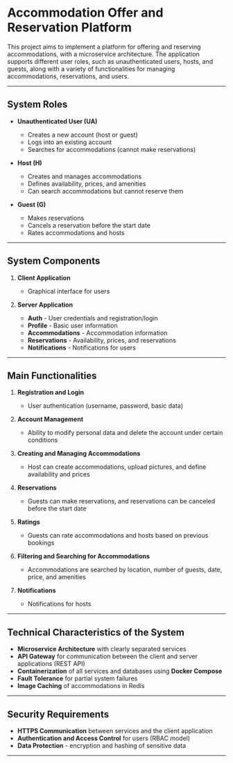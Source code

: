 # Accommodation Offer and Reservation Platform

This project aims to implement a platform for offering and reserving accommodations, with a microservice architecture. The application supports different user roles, such as unauthenticated users, hosts, and guests, along with a variety of functionalities for managing accommodations, reservations, and users.

---

## **System Roles**

- **Unauthenticated User (UA)**  
  - Creates a new account (host or guest)
  - Logs into an existing account
  - Searches for accommodations (cannot make reservations)

- **Host (H)**  
  - Creates and manages accommodations
  - Defines availability, prices, and amenities
  - Can search accommodations but cannot reserve them

- **Guest (G)**  
  - Makes reservations
  - Cancels a reservation before the start date
  - Rates accommodations and hosts

---

## **System Components**

1. **Client Application**  
   - Graphical interface for users

2. **Server Application**  
   - **Auth** - User credentials and registration/login
   - **Profile** - Basic user information
   - **Accommodations** - Accommodation information
   - **Reservations** - Availability, prices, and reservations
   - **Notifications** - Notifications for users

---

## **Main Functionalities**

1. **Registration and Login**  
   - User authentication (username, password, basic data)

2. **Account Management**  
   - Ability to modify personal data and delete the account under certain conditions

3. **Creating and Managing Accommodations**  
   - Host can create accommodations, upload pictures, and define availability and prices

4. **Reservations**  
   - Guests can make reservations, and reservations can be canceled before the start date

5. **Ratings**  
   - Guests can rate accommodations and hosts based on previous bookings

6. **Filtering and Searching for Accommodations**  
   - Accommodations are searched by location, number of guests, date, price, and amenities

7. **Notifications**  
   - Notifications for hosts

---

## **Technical Characteristics of the System**

- **Microservice Architecture** with clearly separated services
- **API Gateway** for communication between the client and server applications (REST API)
- **Containerization** of all services and databases using **Docker Compose**
- **Fault Tolerance** for partial system failures
- **Image Caching** of accommodations in Redis

---

## **Security Requirements**

- **HTTPS Communication** between services and the client application
- **Authentication and Access Control** for users (RBAC model)
- **Data Protection** - encryption and hashing of sensitive data

---
